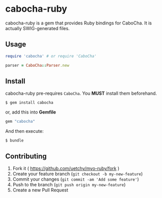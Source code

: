 # cabocha-ruby

cabocha-ruby is a gem that provides Ruby bindings for CaboCha.
It is actually SWIG-generated files.

## Usage

```ruby
require 'cabocha' # or require 'CaboCha'

parser = CaboCha::Parser.new
```

## Install

cabocha-ruby pre-requires `CaboCha`. You __MUST__ install them beforehand.

```console
$ gem install cabocha
```

or, add this into __Gemfile__

```ruby
gem "cabocha"
```

And then execute:

```console
$ bundle
```

## Contributing

1. Fork it ( https://github.com/uetchy/myo-ruby/fork )
2. Create your feature branch (`git checkout -b my-new-feature`)
3. Commit your changes (`git commit -am 'Add some feature'`)
4. Push to the branch (`git push origin my-new-feature`)
5. Create a new Pull Request
